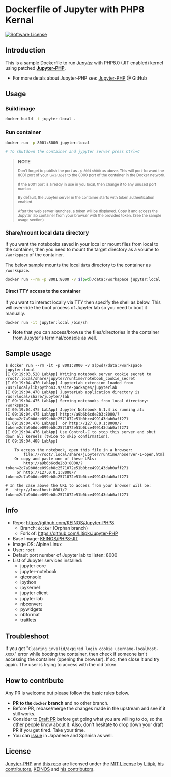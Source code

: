 <!-- markdownlint-disable MD033 -->

# Dockerfile of Jupyter with PHP8 Kernal

[![Software License](https://img.shields.io/badge/license-MIT-brightgreen.svg)](LICENSE)

## Introduction

This is a sample Dockerfile to run [*Jupyter*](http://jupyter.org) with PHP8.0 (JIT enabled) kernel using patched **[Jupyter-PHP](https://github.com/Litipk/Jupyter-PHP)**.

- For more detals about Jupyter-PHP see: [Jupyter-PHP](https://github.com/Litipk/Jupyter-PHP) @ GitHub

## Usage

### Build image

```bash
docker build -t jupyter:local .
```

### Run container

```bash
docker run -p 8001:8000 jupyter:local

# To shutdown the container and jypyter server press Ctrl+C
```

> **NOTE**
>
> <sup>Don't forget to publish the port as `-p 8001:8000` as above. This will port-forward the 8001 port of your `localhost` to the 8000 port of the container in the Docker network.</sup>
>
> <sup>If the 8001 port is already in use in you local, then change it to any unused port number.</sup>
>
> <sup>By default, the Jupyter server in the container starts with token authentication enabled.</sup>
>
> <sup>After the web server launches, a token will be displayed. Copy it and access the Jupyter lab container from your browser with the provided token. (See the sample usage section)</sup>

### Share/mount local data directory

If you want the notebooks saved in your local or mount files from local to the container, then you need to mount the target directory as a volume to `/workspace` of the container.

The below sample mounts the local `data` directory to the container as `/workspace`.

```bash
docker run --rm -p 8001:8000 -v $(pwd)/data:/workspace jupyter:local
```

#### Direct TTY access to the container

If you want to interact locally via TTY then specify the shell as below. This will over-ride the boot process of Jupyter lab so you need to boot it manually.

```bash
docker run -it jupyter:local /bin/sh
```

- Note that you can access/browse the files/directories in the container from Jupyter's terminal/console as well.

## Sample usage

```shellsession
$ docker run --rm -it -p 8001:8000 -v $(pwd)/data:/workspace jupyter:local
[I 09:19:03.520 LabApp] Writing notebook server cookie secret to /root/.local/share/jupyter/runtime/notebook_cookie_secret
[I 09:19:04.470 LabApp] JupyterLab extension loaded from /usr/local/lib/python3.9/site-packages/jupyterlab
[I 09:19:04.470 LabApp] JupyterLab application directory is /usr/local/share/jupyter/lab
[I 09:19:04.475 LabApp] Serving notebooks from local directory: /workspace
[I 09:19:04.475 LabApp] Jupyter Notebook 6.1.4 is running at:
[I 09:19:04.475 LabApp] http://a9b6b6cde2b3:8000/?token=2c7a9b0dce099eb8c2571072e51b0bce499143dab0aff271
[I 09:19:04.476 LabApp]  or http://127.0.0.1:8000/?token=2c7a9b0dce099eb8c2571072e51b0bce499143dab0aff271
[I 09:19:04.476 LabApp] Use Control-C to stop this server and shut down all kernels (twice to skip confirmation).
[C 09:19:04.488 LabApp]

    To access the notebook, open this file in a browser:
        file:///root/.local/share/jupyter/runtime/nbserver-1-open.html
    Or copy and paste one of these URLs:
        http://a9b6b6cde2b3:8000/?token=2c7a9b0dce099eb8c2571072e51b0bce499143dab0aff271
     or http://127.0.0.1:8000/?token=2c7a9b0dce099eb8c2571072e51b0bce499143dab0aff271

# In the case above the URL to access from your browser will be:
#   http://localhost:8001/?token=2c7a9b0dce099eb8c2571072e51b0bce499143dab0aff271
```

## Info

- Repo: https://github.com/KEINOS/Jupyter-PHP8
  - Branch: `docker` (Orphan branch)
  - Fork of: https://github.com/Litipk/Jupyter-PHP
- Base Image: [KEINOS/PHP8-JIT](https://github.com/KEINOS/Dockerfile_of_PHP8-JIT)
- Image OS: Alpine Linux
- User: `root`
- Default port number of Jupyter lab to listen: 8000
- List of Jupyter services installed:
  - jupyter core
  - jupyter-notebook
  - qtconsole
  - ipython
  - ipykernel
  - jupyter client
  - jupyter lab
  - nbconvert
  - pywidgets
  - nbformat
  - traitlets

## Troubleshoot

If you get "`Clearing invalid/expired login cookie username-localhost-XXXX`" error while booting the container, then check if someone isn't accessing the container (opening the browser). If so, then close it and try again. The user is trying to access with the old token.

## How to contribute

Any PR is welcome but please follow the basic rules below.

- **PR to the `docker` branch** and no other branch.
- Before PR, rebase/merge the changes made in the upstream and see if it still works.
- Consider to [Draft PR](https://github.blog/2019-02-14-introducing-draft-pull-requests/) before get going what you are willing to do, so the other people know about it. Also, don't hesitate to drop down your draft PR if you get tired. Take your time.
- You can [issue](https://github.com/KEINOS/Jupyter-PHP8/issues) in Japanese and Spanish as well.

## License

[Jupyter-PHP](https://github.com/Litipk/Jupyter-PHP) and [this repo](https://github.com/KEINOS/Jupyter-PHP8) are licensed under the [MIT License](https://github.com/KEINOS/Jupyter-PHP8/blob/master/LICENSE) by [Litipk](https://github.com/Litipk), [his contributors](https://github.com/Litipk/Jupyter-PHP/graphs/contributors), [KEINOS](https://github.com/KEINOS) and [his contributors](https://github.com/KEINOS/Jupyter-PHP8/graphs/contributors).
